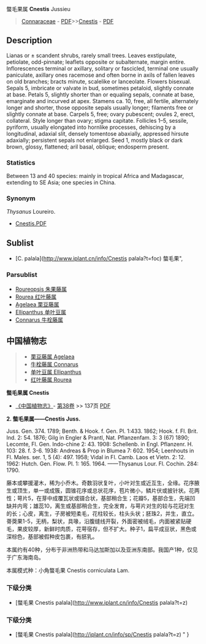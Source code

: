 螫毛果属 **Cnestis** Jussieu

> [Connaraceae](http://www.iplant.cn/info/Connaraceae?t=foc) - [PDF](http://www.iplant.cn/foc/pdf/Connaraceae.pdf)>>[Cnestis](http://www.iplant.cn/info/Cnestis?t=foc) - [PDF](http://www.iplant.cn/foc/pdf/Cnestis.pdf)

## Description

Lianas or ± scandent shrubs, rarely small trees. Leaves exstipulate, petiolate, odd-pinnate; leaflets opposite or subalternate, margin entire. Inflorescences terminal or axillary, solitary or fascicled, terminal one usually paniculate, axillary ones racemose and often borne in axils of fallen leaves on old branches; bracts minute, scalelike or lanceolate. Flowers bisexual. Sepals 5, imbricate or valvate in bud, sometimes petaloid, slightly connate at base. Petals 5, slightly shorter than or equaling sepals, connate at base, emarginate and incurved at apex. Stamens ca. 10, free, all fertile, alternately longer and shorter, those opposite sepals usually longer; filaments free or slightly connate at base. Carpels 5, free; ovary pubescent; ovules 2, erect, collateral. Style longer than ovary; stigma capitate. Follicles 1–5, sessile, pyriform, usually elongated into hornlike processes, dehiscing by a longitudinal, adaxial slit, densely tomentose abaxially, appressed hirsute adaxially; persistent sepals not enlarged. Seed 1, mostly black or dark brown, glossy, flattened; aril basal, oblique; endosperm present.

### Statistics
Between 13 and 40 species: mainly in tropical Africa and Madagascar, extending to SE Asia; one species in China.

### Synonym
*Thysanus* Loureiro.

* [Cnestis.PDF](http://www.iplant.cn/foc/pdf/Cnestis.pdf)

## Sublist

* [C.  palala](http://www.iplant.cn/info/Cnestis palala?t=foc) 螫毛果",

### Parsublist

* [Roureopsis  朱果藤属](http://www.iplant.cn/info/Roureopsis?t=foc)
* [Rourea  红叶藤属](http://www.iplant.cn/info/Rourea?t=foc)
* [Agelaea  栗豆藤属](Agelaea-栗豆藤属.md)
* [Ellipanthus  单叶豆属](http://www.iplant.cn/info/Ellipanthus?t=foc)
* [Connarus  牛栓藤属](http://www.iplant.cn/info/Connarus?t=foc)

## 中国植物志

> * [栗豆藤属  Agelaea](Agelaea-栗豆藤属.md)
> * [牛栓藤属  Connarus](http://www.iplant.cn/info/Connarus?t=z)
> * [单叶豆属  Ellipanthus](http://www.iplant.cn/info/Ellipanthus?t=z)
> * [红叶藤属  Rourea](http://www.iplant.cn/info/Rourea?t=z)

**螫毛果属 Cnestis**

* [《中国植物志》](http://www.iplant.cn/frps)- [第38卷](http://www.iplant.cn/frps/vol/38) >> 137页 [PDF](http://www.iplant.cn/frps/pdf/38/137y.pdf)

**2. 螫毛果属——Cnestis Juss.**

Juss. Gen. 374. 1789; Benth. & Hook. f. Gen. Pl. 1:433. 1862; Hook. f. Fl. Brit. Ind. 2: 54. 1876; Gilg in Engler & Prantl, Nat. Pflanzenfam. 3: 3 (67) 1890; Lecomte, Fl. Gen. Indo-chine 2: 43. 1908: Schellenb. in Engl. Pflanzenr. H. 103: 28. f. 3-6. 1938: Andreas & Prop in Blumea 7: 602. 1954; Leenhouts in Fl. Males. ser. 1, 5 (4): 497. 1958; Vidal in Fl. Camb. Laos et Vietn. 2: 12. 1962: Hutch. Gen. Flow. Pl. 1: 165. 1964. ——Thysanus Lour. Fl. Cochin. 284: 1790.

藤本或攀援灌木，稀为小乔木。奇数羽状复叶，小叶对生或近互生，全缘。花序腋生或顶生，单一或成簇，圆锥花序或总状花序，苞片微小，鳞片伏或披针状。花两性；萼片5，在芽中成覆瓦状或镊合状，基部稍合生；花瓣5，基部合生，先端凹缺并内弯；雄蕊10，离生或基部稍合生，完全发育，与萼片对生的较与花冠对生的长；心皮，离生，子房被短柔毛，花柱较长，柱头头状；胚珠2，并生，直立。蓇葖果1-5，无柄，梨状，具喙，沿腹缝线开裂，外面密被绒毛，内面被紧贴硬毛，果皮较厚，新鲜时肉质，花萼宿存，但不扩大。种子1，扁平成豆状，黑色或深棕色，基部被假种皮包裹，有胚乳。

本属约有40种，分布于非洲热带和马达加斯加以及亚洲东南部。我国产1种，仅见于广东海南岛。

本属模式种：小角螫毛果 Cnestis corniculata Lam.

### 下级分类
* [螫毛果  Cnestis palala](http://www.iplant.cn/info/Cnestis palala?t=z)

### 下级分类
* [螫毛果  Cnestis palala](http://iplant.cn/info/sp/Cnestis palala?t=z)
"
}